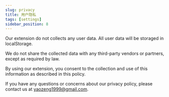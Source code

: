 ```yaml
---
slug: privacy
title: 用户隐私
tags: [settings]
sidebar_position: 8
---
```


Our extension do not collects any user data. All user data will be storaged in localStorage. 

We do not share the collected data with any third-party vendors or partners, except as required by law.

By using our extension, you consent to the collection and use of this information as described in this policy.

If you have any questions or concerns about our privacy policy, please contact us at yaozeng1999@gmail.com.
